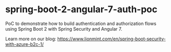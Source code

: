 # spring-boot-2-angular-7-auth-poc
PoC to demonstrate how to build authentication and authorization flows using Spring Boot 2 with Spring Security and Angular 7. 

Learn more on our blog: https://www.lionmint.com/en/spring-boot-security-with-azure-b2c-1/